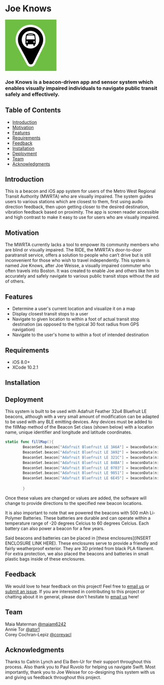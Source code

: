 # Joe Knows
![logo](https://github.com/maiam6242/E4H/blob/master/Joe%20Knows/Joe%20Knows/Images/JKLogo167.png "Logo for Joe Knows")

### Joe Knows is a beacon-driven app and sensor system which enables visually impaired individuals to navigate public transit safely and effectively.

## Table of Contents
- [Introduction](#Introduction "Introduction")  
- [Motivation](#Motivation "Motivation")  
- [Features](#Features "Features") 
- [Requirements](#Requirements "Requirements") 
- [Feedback](#Feedback "Feedback") 
- [Installation](#Installation "Installation")  
- [Deployment](#Deployment "Deployment")
- [Team](#Team "Team")  
- [Acknowledgments](#Acknowledgments "Acknowledgments") 

## Introduction
This is a beacon and iOS app system for users of the Metro West Regional Transit Authority (MWRTA) who are visually impaired. The system guides users to various stations which are closest to them, first using audio direction feedback, then upon getting closer to the desired destination, vibration feedback based on proximity. The app is screen reader accessible and high contrast to make it easy to use for users who are visually impaired. 

## Motivation
The MWRTA currently lacks a tool to empower its community members who are blind or visually impaired. The RIDE, the MWRTA's door-to-door paratransit service, offers a solution to people who can’t drive but is still inconvenient for those who wish to travel independently. This system is named Joe Knows, after Joe Weisse, a visually impaired commuter who often travels into Boston. It was created to enable Joe and others like him to accurately and safely navigate to various public transit stops without the aid of others.

## Features

- Determine a user's current location and visualize it on a map  
- Display closest transit stops to a user  
- Navigate to given location to within a foot of actual transit stop destination (as opposed to the typical 30 foot radius from GPS navigation)  
- Navigate to the user's home to within a foot of intended destination  

## Requirements
- iOS 8.0+
- XCode 10.2.1

## Installation


## Deployment
This system is built to be used with Adafruit Feather 32u4 Bluefruit LE beacons, although with a very small amount of modification can be adapted to be used with any BLE emitting devices. Any devices must be added to the fillMap method of the Beacon Set class (shown below) with a location name, unique identifier and longitude and latitude coordinates.

``` Swift
static func fillMap(){
        BeaconSet.beacon["Adafruit Bluefruit LE 3A6A"] = beaconData(n: "Kansas Street and Route 27 Bus Stop", a: "3A6A", c: -71.356469, f: 42.292805)
        BeaconSet.beacon["Adafruit Bluefruit LE 3A92"] = beaconData(n: "Natick Center Commuter Rail", a: "3A92", c: -71.347075, f: 42.285806)
        BeaconSet.beacon["Adafruit Bluefruit LE 321C"] = beaconData(n: "Natick Common Bus Stop", a: "321C", c: -71.347132, f: 42.284214)
        BeaconSet.beacon["Adafruit Bluefruit LE 84BA"] = beaconData(n: "Moran Park/Downtown Bus Stop", a: "84BA", c: -71.347826, f: 42.285716)
        BeaconSet.beacon["Adafruit Bluefruit LE 0703"] = beaconData(n: "Coolidge Gardens Bus Stop", a: "0703", c: -71.347077, f: 42.280864)
        BeaconSet.beacon["Adafruit Bluefruit LE 9851"] = beaconData(n: "Senior Center Bus Stop", a: "9851", c: -71.337094, f: 42.287485)
        BeaconSet.beacon["Adafruit Bluefruit LE 6E45"] = beaconData(n: "Joe's House", a: "6E45", c: -71.353893, f: 42.282489)
            
        }
 ```

Once these values are changed or values are added, the software will change to provide directions to the specified new beacon locations. 

It is also important to note that we powered the beacons with 500 mAh Li-Polymer Batteries. These batteries are durable and can operate within a temperature range of -20 degrees Celcius to 60 degrees Celcius. Each battery can also power a beacon for a few years.

Said beacons and batteries can be placed in [these enclosures](INSERT ENCLOSURE LINK HERE). These enclosures serve to provide a friendly and fairly weatherproof exterior. They are 3D printed from black PLA filament. For extra protection, we also placed the beacons and batteries in small plastic bags inside of these enclosures.


## Feedback
We would love to hear feedback on this project! Feel free to [email us](mailto:mmaterman@olin.edu "mmaterman@olin.edu") or [submit an issue](https://github.com/maiam6242/Joe-Knows/issues/new "New Issue Request"). If you are interested in contributing to this project or chatting about it in general, please don't hesitate to [email us](mailto:mmaterman@olin.edu "mmaterman@olin.edu") here!

## Team
Maia Materman [@maiam6242](https://github.com/maiam6242 "Maia's GitHub")    
Annie Tor [@ator1](https://github.com/ator1 "Annie's GitHub")  
Corey Cochran-Lepiz [@coreyacl](https://github.com/coreyacl "Corey's GitHub")  

## Acknowledgments
Thanks to Caitrin Lynch and Ela Ben-Ur for their support throughout this process. Also thank you to Paul Ruvolo for helping us navigate Swift. Most importantly, thank you to Joe Weisse for co-designing this system with us and giving us feedback throughout this project.

